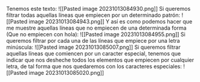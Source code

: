 Tenemos este texto:
![[Pasted image 20231013084930.png]]
Si queremos filtrar todas aquellas líneas que empiecen por un determinado patrón:
![[Pasted image 20231013084943.png]]
Y así es como podemos hacer que me muestre aquellas líneas que no empiecen de una determinada forma (Que no empiecen con hola):
![[Pasted image 20231013084955.png]]
Si queremos filtrar por cada una de las líneas que empiece por una letra minúscula:
![[Pasted image 20231013085007.png]]
Si queremos filtrar aquellas líneas que comiencen por un caracter especial, tenemos que indicar que nos desheche todos los elementos que empiecen por cualquier letra, de tal forma que nos quedaremos con los caracteres especiales:
![[Pasted image 20231013085020.png]]
